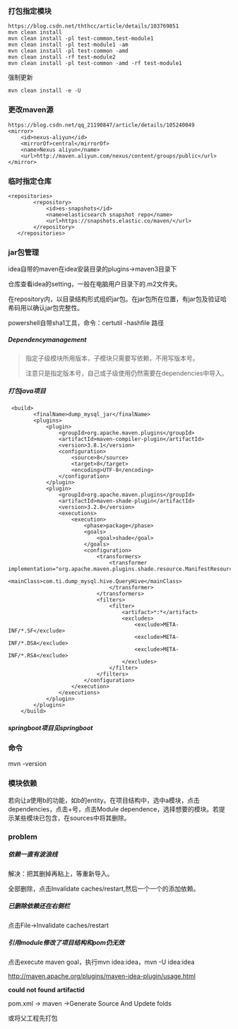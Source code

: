 ### 打包指定模块

```
https://blog.csdn.net/ththcc/article/details/103769851
mvn clean install
mvn clean install -pl test-common,test-module1
mvn clean install -pl test-module1 -am
mvn clean install -pl test-common -amd
mvn clean install -rf test-module2
mvn clean install -pl test-common -amd -rf test-module1
```



强制更新

```
mvn clean install -e -U 
```































































































































































































































































































































### 更改maven源

```
https://blog.csdn.net/qq_21190847/article/details/105240049
<mirror>
    <id>nexus-aliyun</id>
    <mirrorOf>central</mirrorOf>
    <name>Nexus aliyun</name>
    <url>http://maven.aliyun.com/nexus/content/groups/public</url>
</mirror>
```

### 临时指定仓库

```
<repositories>
        <repository>
            <id>es-snapshots</id>
            <name>elasticsearch snapshot repo</name>
            <url>https://snapshots.elastic.co/maven/</url>
        </repository>
   </repositories>
```

### jar包管理

idea自带的maven在idea安装目录的plugins->maven3目录下

仓库查看idea的setting，一般在电脑用户目录下的.m2文件夹。

在repository内，以目录结构形式组织jar包。在jar包所在位置，有jar包及验证哈希码用以确认jar包完整性。

powershell自带sha1工具，命令：certutil -hashfile 路径

##### Dependencymanagement

> 指定子级模块所用版本，子模块只需要写依赖，不用写版本号。
>
> 注意只是指定版本号，自己或子级使用仍然需要在dependencies中导入。

##### 打包java项目

```
 <build>
        <finalName>dump_mysql_jar</finalName>
        <plugins>
            <plugin>
                <groupId>org.apache.maven.plugins</groupId>
                <artifactId>maven-compiler-plugin</artifactId>
                <version>3.8.1</version>
                <configuration>
                    <source>8</source>
                    <target>8</target>
                    <encoding>UTF-8</encoding>
                </configuration>
            </plugin>
            <plugin>
                <groupId>org.apache.maven.plugins</groupId>
                <artifactId>maven-shade-plugin</artifactId>
                <version>3.2.0</version>
                <executions>
                    <execution>
                        <phase>package</phase>
                        <goals>
                            <goal>shade</goal>
                        </goals>
                        <configuration>
                            <transformers>
                                <transformer implementation="org.apache.maven.plugins.shade.resource.ManifestResourceTransformer">
                                    <mainClass>com.ti.dump_mysql.hive.QueryHive</mainClass>
                                </transformer>
                            </transformers>
                            <filters>
                                <filter>
                                    <artifact>*:*</artifact>
                                    <excludes>
                                        <exclude>META-INF/*.SF</exclude>
                                        <exclude>META-INF/*.DSA</exclude>
                                        <exclude>META-INF/*.RSA</exclude>
                                    </excludes>
                                </filter>
                            </filters>
                        </configuration>
                    </execution>
                </executions>
            </plugin>
        </plugins>
    </build>
```

##### springboot项目见springboot

### 命令

mvn -version

### 模块依赖

若向让a使用b的功能，如b的entity。在项目结构中，选中a模块，点击dependencies，点击+号，点击Module dependence，选择想要的模块。若提示某些模块已包含，在sources中将其删除。

### problem

##### 依赖一直有波浪线

解决：把其删掉再粘上，等重新导入。

全部删除，点击Invalidate caches/restart,然后一个一个的添加依赖。

##### 已删除依赖还在右侧栏

点击File->Invalidate caches/restart

##### 引用module修改了项目结构和pom仍无效

点击execute maven goal，执行mvn idea:idea，mvn -U idea:idea

http://maven.apache.org/plugins/maven-idea-plugin/usage.html

**could not found artifactid**

pom.xml -> maven ->Generate Source And Updete folds

或将父工程先打包